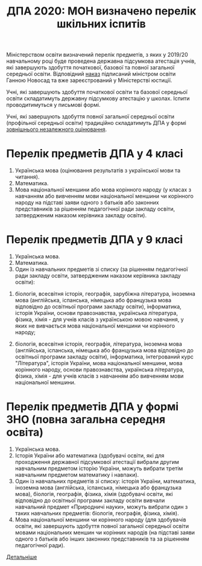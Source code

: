 ﻿---
title: "ДПА 2020: МОН визначено перелік шкільних іспитів"
---

Міністерством освіти визначений перелік предметів, з яких у 2019/20 навчальному році буде проведена державна підсумкова атестація учнів, які завершують здобуття початкової, базової та повної загальної середньої освіти. Відповідний [наказ](http://osvita.ua/legislation/Ser_osv/69072/) підписаний міністром освіти Ганною Новосад та вже зареєстрований у Міністерстві юстиції.

Учні, які завершують здобуття початкової освіти та базової середньої освіти складатимуть державну підсумкову атестацію у школах. Іспити проводитимуться у письмові формі.

Учні, які завершують здобуття повної загальної середньої освіти (профільної середньої освіти) традиційно складатимуть ДПА у формі [зовнішнього незалежного оцінювання](http://osvita.ua/test/).

# Перелік предметів ДПА у 4 класі

1. Українська мова (оцінювання результатів з української мови та читання).
1. Математика.
1. Мова національної меншини або мова корінного народу (у класах з навчанням або вивченням мови національної меншини чи корінного народу на підставі заяви одного з батьків або законних представників за рішенням педагогічної ради закладу освіти, затвердженим наказом керівника закладу освіти).

# Перелік предметів ДПА у 9 класі

1. Українська мова.
1. Математика.
1. Один із навчальних предметів зі списку (за рішенням педагогічної ради закладу освіти, затвердженим наказом керівника закладу освіти):

1) біологія, всесвітня історія, географія, зарубіжна література, іноземна мова (англійська, іспанська, німецька або французька мова відповідно до освітньої програми закладу освіти), інформатика, історія України, основи правознавства, українська література, фізика, хімія - для учнів класів з українською мовою навчання, у яких не вивчається мова національної меншини чи корінного народу;

2) біологія, всесвітня історія, географія, література, іноземна мова (англійська, іспанська, німецька або французька мова відповідно до освітньої програми закладу освіти), інформатика, інтегрований курс "Література", історія України, мова національної меншини, мова корінного народу, основи правознавства, українська література, фізика, хімія - для учнів класів з навчанням або вивченням мови національної меншини.

# Перелік предметів ДПА у формі ЗНО (повна загальна середня освіта)

1. Українська мова.
1. Історія України або математика (здобувачі освіти, які для проходження державної підсумкової атестації вибрали другим навчальним предметом історію України, можуть вибрати третім навчальним предметом математику і навпаки).
1. Один із навчальних предметів зі списку: історія України, математика, іноземна мова (англійська, іспанська, німецька або французька мова), біологія, географія, фізика, хімія (здобувачі освіти, які відповідно до освітньої програми закладу освіти вивчали навчальний предмет «Природничі науки», можуть вибрати один з таких навчальних предметів: біологія, географія, фізика, хімія).
1. Мова національної меншини чи корінного народу (для здобувачів освіти, які завершують здобуття повної загальної середньої освіти мовами національних меншин чи корінних народів (на підставі заяви одного з батьків або інших законних представників та за рішенням педагогічної ради).

[Детальніше](http://osvita.ua/legislation/Ser_osv/69072/)
